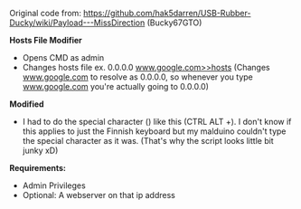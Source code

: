 Original code from: https://github.com/hak5darren/USB-Rubber-Ducky/wiki/Payload---MissDirection (Bucky67GTO)

**Hosts File Modifier**
- Opens CMD as admin
- Changes hosts file ex. 0.0.0.0 www.google.com>>hosts (Changes www.google.com to resolve as 0.0.0.0, so whenever you type www.google.com you're actually going to 0.0.0.0)

**Modified**
- I had to do the special character (\) like this (CTRL ALT +). I don't know if this applies to just the Finnish keyboard but my malduino couldn't type the special character as it was. (That's why the script looks little bit junky xD)

**Requirements:**
- Admin Privileges
- Optional: A webserver on that ip address
